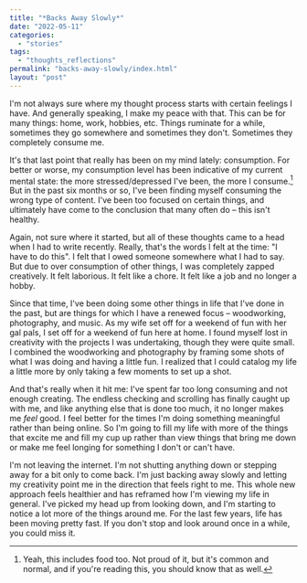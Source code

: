 ```yaml
---
title: "*Backs Away Slowly*"
date: "2022-05-11"
categories: 
  - "stories"
tags: 
  - "thoughts_reflections"
permalink: "backs-away-slowly/index.html"
layout: "post"
---
```


I'm not always sure where my thought process starts with certain feelings I have. And generally speaking, I make my peace with that. This can be for many things: home, work, hobbies, etc. Things ruminate for a while, sometimes they go somewhere and sometimes they don't. Sometimes they completely consume me.

It's that last point that really has been on my mind lately: consumption. For better or worse, my consumption level has been indicative of my current mental state: the more stressed/depressed I've been, the more I consume.[^food] But in the past six months or so, I've been finding myself consuming the wrong type of content. I've been too focused on certain things, and ultimately have come to the conclusion that many often do – this isn't healthy.

[^food]: Yeah, this includes food too. Not proud of it, but it's common and normal, and if you're reading this, you should know that as well.

Again, not sure where it started, but all of these thoughts came to a head when I had to write recently. Really, that's the words I felt at the time: "I have to do this". I felt that I owed someone somewhere what I had to say. But due to over consumption of other things, I was completely zapped creatively. It felt laborious. It felt like a chore. It felt like a job and no longer a hobby.

Since that time, I've been doing some other things in life that I've done in the past, but are things for which I have a renewed focus – woodworking, photography, and music. As my wife set off for a weekend of fun with her gal pals, I set off for a weekend of fun here at home. I found myself lost in creativity with the projects I was undertaking, though they were quite small. I combined the woodworking and photography by framing some shots of what I was doing and having a little fun. I realized that I could catalog my life a little more by only taking a few moments to set up a shot.

And that's really when it hit me: I've spent far too long consuming and not enough creating. The endless checking and scrolling has finally caught up with me, and like anything else that is done too much, it no longer makes me _feel_ good. I feel better for the times I'm doing something meaningful rather than being online. So I'm going to fill my life with more of the things that excite me and fill my cup up rather than view things that bring me down or make me feel longing for something I don't or can't have.

I'm not leaving the internet. I'm not shutting anything down or stepping away for a bit only to come back. I'm just backing away slowly and letting my creativity point me in the direction that feels right to me. This whole new approach feels healthier and has reframed how I'm viewing my life in general. I've picked my head up from looking down, and I'm starting to notice a lot more of the things around me. For the last few years, life has been moving pretty fast. If you don't stop and look around once in a while, you could miss it.

